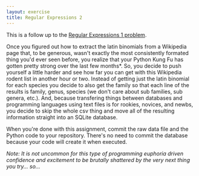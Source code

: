 ```yaml
---
layout: exercise
title: Regular Expressions 2
---
```


This is a follow up to the [Regular Expressions 1 problem](/exercises/Regular-expressions-1).

Once you figured out how to extract the latin binomials from a Wikipedia
page that, to be generous, wasn't exactly the most consistently formated
thing you'd ever seen before, you realize that your Python Kung Fu has
gotten pretty strong over the last few months*. So, you decide to push
yourself a little harder and see how far you can get with this Wikipedia
rodent list in another hour or two. Instead of getting just the latin
binomial for each species you decide to also get the family so that each
line of the results is family, genus, species (we don't care about sub
families, sub genera, etc.). And, because transfering things between
databases and programming languages using text files is for rookies,
novices, and newbs, you decide to skip the whole csv thing and move all
of the resulting information straight into an SQLite database.

When you're done with this assignment, commit the raw data file and the
Python code to your repository. There's no need to commit the database
because your code will create it when executed.

*Note: It is not uncommon for this type of programming euphoria driven
confidence and excitement to be brutally shattered by the very next
thing you try... so...*
